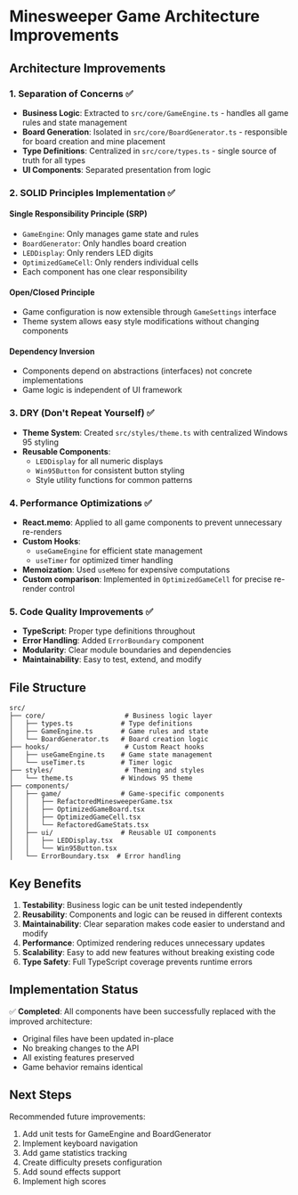 # Minesweeper Game Architecture Improvements

## Architecture Improvements

### 1. **Separation of Concerns** ✅
- **Business Logic**: Extracted to `src/core/GameEngine.ts` - handles all game rules and state management
- **Board Generation**: Isolated in `src/core/BoardGenerator.ts` - responsible for board creation and mine placement
- **Type Definitions**: Centralized in `src/core/types.ts` - single source of truth for all types
- **UI Components**: Separated presentation from logic

### 2. **SOLID Principles Implementation** ✅

#### Single Responsibility Principle (SRP)
- `GameEngine`: Only manages game state and rules
- `BoardGenerator`: Only handles board creation
- `LEDDisplay`: Only renders LED digits
- `OptimizedGameCell`: Only renders individual cells
- Each component has one clear responsibility

#### Open/Closed Principle
- Game configuration is now extensible through `GameSettings` interface
- Theme system allows easy style modifications without changing components

#### Dependency Inversion
- Components depend on abstractions (interfaces) not concrete implementations
- Game logic is independent of UI framework

### 3. **DRY (Don't Repeat Yourself)** ✅
- **Theme System**: Created `src/styles/theme.ts` with centralized Windows 95 styling
- **Reusable Components**: 
  - `LEDDisplay` for all numeric displays
  - `Win95Button` for consistent button styling
  - Style utility functions for common patterns

### 4. **Performance Optimizations** ✅
- **React.memo**: Applied to all game components to prevent unnecessary re-renders
- **Custom Hooks**: 
  - `useGameEngine` for efficient state management
  - `useTimer` for optimized timer handling
- **Memoization**: Used `useMemo` for expensive computations
- **Custom comparison**: Implemented in `OptimizedGameCell` for precise re-render control

### 5. **Code Quality Improvements** ✅
- **TypeScript**: Proper type definitions throughout
- **Error Handling**: Added `ErrorBoundary` component
- **Modularity**: Clear module boundaries and dependencies
- **Maintainability**: Easy to test, extend, and modify

## File Structure

```
src/
├── core/                    # Business logic layer
│   ├── types.ts            # Type definitions
│   ├── GameEngine.ts       # Game rules and state
│   └── BoardGenerator.ts   # Board creation logic
├── hooks/                   # Custom React hooks
│   ├── useGameEngine.ts    # Game state management
│   └── useTimer.ts         # Timer logic
├── styles/                  # Theming and styles
│   └── theme.ts            # Windows 95 theme
├── components/
│   ├── game/               # Game-specific components
│   │   ├── RefactoredMinesweeperGame.tsx
│   │   ├── OptimizedGameBoard.tsx
│   │   ├── OptimizedGameCell.tsx
│   │   └── RefactoredGameStats.tsx
│   ├── ui/                 # Reusable UI components
│   │   ├── LEDDisplay.tsx
│   │   └── Win95Button.tsx
│   └── ErrorBoundary.tsx  # Error handling
```

## Key Benefits

1. **Testability**: Business logic can be unit tested independently
2. **Reusability**: Components and logic can be reused in different contexts
3. **Maintainability**: Clear separation makes code easier to understand and modify
4. **Performance**: Optimized rendering reduces unnecessary updates
5. **Scalability**: Easy to add new features without breaking existing code
6. **Type Safety**: Full TypeScript coverage prevents runtime errors

## Implementation Status

✅ **Completed**: All components have been successfully replaced with the improved architecture:
- Original files have been updated in-place
- No breaking changes to the API
- All existing features preserved
- Game behavior remains identical

## Next Steps

Recommended future improvements:
1. Add unit tests for GameEngine and BoardGenerator
2. Implement keyboard navigation
3. Add game statistics tracking
4. Create difficulty presets configuration
5. Add sound effects support
6. Implement high scores
